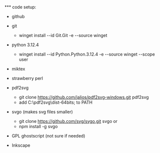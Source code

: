 *** code setup:

- github
- git
    - winget install --id Git.Git -e --source winget

- python 3.12.4
    - winget install --id Python.Python.3.12.4 -e --source winget --scope user

- miktex
- strawberry perl

- pdf2svg
    - git clone https://github.com/jalios/pdf2svg-windows.git pdf2svg
    - add C:\pdf2svg\dist-64bits; to PATH

- svgo (makes svg files smaller)
    - git clone https://github.com/svg/svgo.git svgo
    or
    - npm install -g svgo


- GPL ghostscript (not sure if needed)

- Inkscape